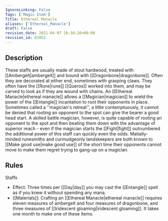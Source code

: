 ```yaml
---
IgnoreLinking: False
Tags: ['Magic-Item']
Title: Ethereal Manacle
aliases: ['Ethereal_Manacle']
draft: False
revision_date: 2021-04-07 16:34:26+00:00
revision_id: 83052
---
```


## Description
These staffs are usually made of stout hardwood, treated with [[Ambergelt|ambergelt]] and bound with [[Dragonbone|dragonbone]]. Often they are decorated at either end, sometimes with grasping claws. They often have the [[Rune|rune]] [[Queros]] worked into them, and may be carved to look as if they are wound with chains. An [[Ethereal Manacle|ethereal manacle]] allows a [[Magician|magician]] to wield the power of the [[Entangle]] incantation to root their opponents in place.
Sometimes called a ''magician's retreat'', a little contemptuously, it cannot be denied that rooting an opponent to the spot can give the bearer a good head start. A skilled battle magician, however, is quite capable of rooting an opponent to the spot and then beating them down with the advantage of superior reach - even if the magician starts the [[Fight|fight]] outnumbered the additional power of this staff can quickly even the odds. Matially-minded runesmiths and curmudgeonly landskeepers are both known to [[Make good use|make good use]] of the short time their opponents cannot move to make them regret trying to gang-up on a magician.
## Rules
Staffs
* Effect: Three times per [[Day|day]] you may cast the [[Entangle]] spell as if you knew it without spending any mana.
* [[Materials]]: Crafting an [[Ethereal Manacle|ethereal manacle]] requires eleven measures of ambergelt and four measures of dragonbone, and three measures of [[Iridescent gloaming|iridescent gloaming]]. It takes one month to make one of these items.